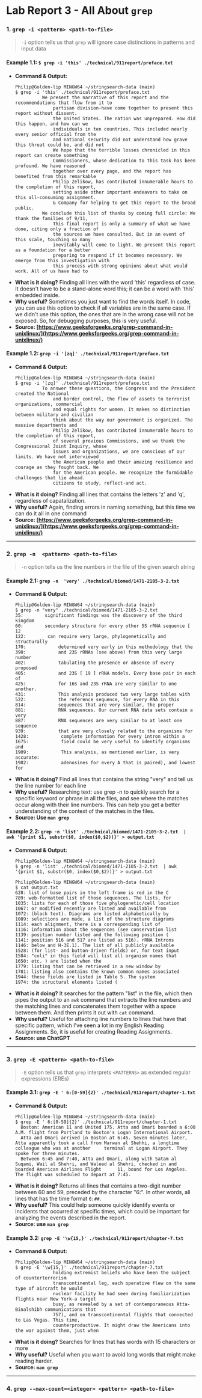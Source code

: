 # Lab Report 3 - All About ```grep```


### 1. ```grep -i <pattern> <path-to-file>```
> `-i` option tells us that `grep` will ignore case distinctions in patterns and input data

#### Example 1.1: ```$ grep -i 'this' ./technical/911report/preface.txt```
* **Command & Output:** 
  ```
  Philip@Golden-lip MINGW64 ~/stringsearch-data (main)
  $ grep -i 'this' ./technical/911report/preface.txt
            We present the narrative of this report and the recommendations that flow from it to
                partisan division-have come together to present this report without dissent.
                the United States. The nation was unprepared. How did this happen, and how can we
                individuals in ten countries. This included nearly every senior official from the
                and national security did not understand how grave this threat could be, and did not
                We hope that the terrible losses chronicled in this report can create something
                Commissioners, whose dedication to this task has been profound. We have reasoned
                together over every page, and the report has benefited from this remarkable
                Philip Zelikow, has contributed innumerable hours to the completion of this report,
                setting aside other important endeavors to take on this all-consuming assignment.
                & Company for helping to get this report to the broad public.
            We conclude this list of thanks by coming full circle: We thank the families of 9/11,
                This final report is only a summary of what we have done, citing only a fraction of
                the sources we have consulted. But in an event of this scale, touching so many
                inevitably will come to light. We present this report as a foundation for a better
                preparing to respond if it becomes necessary. We emerge from this investigation with
                this process with strong opinions about what would work. All of us have had to
  ```
* **What is it doing?**
  Finding all lines with the word 'this' regardless of case. It doesn't have to be a stand-alone word this; it can be a word with 'this' embedded inside. 
* **Why useful?**
  Sometimes you just want to find the words itself. In code, you can use this option to check if all variables are in the same case. If we didn't use this option, the ones that are in the wrong case will not be exposed. So, for debugging purposes, this is very useful. 
* **Source: [https://www.geeksforgeeks.org/grep-command-in-unixlinux/](https://www.geeksforgeeks.org/grep-command-in-unixlinux/)**
#### Example 1.2: ```grep -i '[zq]' ./technical/911report/preface.txt```
* **Command & Output:**
  ```
  Philip@Golden-lip MINGW64 ~/stringsearch-data (main)
  $ grep -i '[zq]' ./technical/911report/preface.txt
            To answer these questions, the Congress and the President created the National
                and border control, the flow of assets to terrorist organizations, commercial
                and equal rights for women. It makes no distinction between military and civilian
                think about the way our government is organized. The massive departments and
                Philip Zelikow, has contributed innumerable hours to the completion of this report,
                of several previous Commissions, and we thank the Congressional Joint Inquiry, whose
                issues and organizations, we are conscious of our limits. We have not interviewed
                the American people and their amazing resilience and courage as they fought back. We
                for the American people. We recognize the formidable challenges that lie ahead.
                citizens to study, reflect-and act.
  ```
* **What is it doing?** 
  Finding all lines that contains the letters 'z' and 'q', regardless of capatalization.  
* **Why useful?**
  Again, finding errors in naming something, but this time we can do it all in one command
* **Source: [https://www.geeksforgeeks.org/grep-command-in-unixlinux/](https://www.geeksforgeeks.org/grep-command-in-unixlinux/)**

---
### 2. ```grep -n  <pattern> <path-to-file>```
> `-n` option tells us the line numbers in the file of the given search string

#### Example 2.1: ```grep -n  'very' ./technical/biomed/1471-2105-3-2.txt```
* **Command & Output:** 
  ```
  Philip@Golden-lip MINGW64 ~/stringsearch-data (main)
  $ grep -n "very" ./technical/biomed/1471-2105-3-2.txt
  35:        significant findings was the discovery of the third kingdom
  60:        secondary structure for every other 5S rRNA sequence [ 12
  122:        can require very large, phylogenetically and structurally
  170:            determined very early in this methodology that the
  390:            and 23S rRNAs (see above) from this very large number
  402:            tabulating the presence or absence of every proposed
  405:            and 23S [ 19 ] rRNA models. Every base pair in each of
  425:            for 16S and 23S rRNA are very similar to one another.
  431:            This analysis produced two very large tables with
  522:            the reference sequence, for every RNA in this
  814:            sequences that are very similar, the proper
  881:            RNA sequences. Our current RNA data sets contain a very
  887:            RNA sequences are very similar to at least one sequence
  939:            that are very closely related to the organisms for
  1428:            complete information for every intron within a
  1675:            field could be very useful to identify organisms and
  1909:            This analysis, as mentioned earlier, is very accurate:
  1982:            adenosines for every A that is paired), and lowest for
  ```
* **What is it doing?**
  Find all lines that contains the string "very" and tell us the line number for each line
* **Why useful?**
  Researching text: use grep -n to quickly search for a specific keyword or phrase in all the files, and see where the matches occur along with their line numbers. This can help you get a better understanding of the context of the matches in the files.
* **Source: Use ```man grep```** 
#### Example 2.2: ```grep -n 'list' ./technical/biomed/1471-2105-3-2.txt  | awk '{print $1, substr($0, index($0,$2))}' > output.txt```
* **Command & Output:** 
  ```
  Philip@Golden-lip MINGW64 ~/stringsearch-data (main)
  $ grep -n 'list' ./technical/biomed/1471-2105-3-2.txt  | awk '{print $1, substr($0, index($0,$2))}' > output.txt

  Philip@Golden-lip MINGW64 ~/stringsearch-data (main)
  $ cat output.txt
  628: list of base pairs in the left frame is red in the C
  789: web-formatted list of those sequences. The lists, for
  1035: lists for each of those five phylogenetic/cell location
  1067: or modified recently are listed and available from
  1072: (black text). Diagrams are listed alphabetically by
  1089: selections are made, a list of the structure diagrams
  1114: each alignment, there is a corresponding list of
  1116: information about the sequences (see conservation list
  1139: position number listed and the following position (
  1141: position 516 and 517 are listed as 516). rRNA Introns
  1146: below and H-3E.1). The list of all publicly available
  1528: (for list- and button-driven fields) or, for text input
  1584: "coli" in this field will list all organism names that
  1650: etc. ) are listed when the
  1779: listing that can be retrieved in a new window by
  1781: listing also contains the known common names associated
  1944: these fields are listed in Table 5. The system
  1974: the structural elements listed (
  ```
* **What is it doing?** 
  It searches for the pattern "list" in the file, which then pipes the output to an `awk` command that extracts the line numbers and the matching lines and concatenates them together with a space between them. And then prints it out with `cat` command. 
* **Why useful?**
  Useful for attaching line numbers to lines that have that specific pattern, which I've seen a lot in my English Reading Assignments. So, it is useful for creating Reading Assignments. 
* **Source: use ChatGPT**
  
---
### 3. ```grep -E <pattern> <path-to-file>```
> `-E` option tells us that `grep` interprets `<PATTERNS>` as extended regular expressions (EREs)

#### Example 3.1: ```grep -E ' 6:[0-59]{2}' ./technical/911report/chapter-1.txt```
* **Command & Output:**
  ```
  Philip@Golden-lip MINGW64 ~/stringsearch-data (main)
  $ grep -E ' 6:[0-59]{2}' ./technical/911report/chapter-1.txt
    Boston: American 11 and United 175. Atta and Omari boarded a 6:00 A.M. flight from Portland to Boston's Logan International Airport.
    Atta and Omari arrived in Boston at 6:45. Seven minutes later, Atta apparently took a call from Marwan al Shehhi, a longtime colleague who was at another     terminal at Logan Airport. They spoke for three minutes.
    Between 6:45 and 7:40, Atta and Omari, along with Satam al Suqami, Wail al Shehri, and Waleed al Shehri, checked in and boarded American Airlines Flight      11, bound for Los Angeles. The flight was scheduled to depart at 7:45.
  ```
* **What is it doing?**
  Returns all lines that contains a two-digit number between 60 and 59, preceded by the character "6:". In other words, all lines that has the time format `6:##`. 
* **Why useful?**
  This could help someone quickly identify events or incidents that occurred at specific times, which could be important for analyzing the events described     in the report. 
* **Source: use ```man grep```**

#### Example 3.2: ```grep -E '\w{15,}' ./technical/911report/chapter-7.txt```
* **Command & Output:**
  ```
  Philip@Golden-lip MINGW64 ~/stringsearch-data (main)
  $ grep -E '\w{15,}' ./technical/911report/chapter-7.txt
                holding extremist beliefs who have been the subject of counterterrorism
                transcontinental leg, each operative flew on the same type of aircraft he would
                nuclear facility he had seen during familiarization flights near New York-a target
                busy, as revealed by a set of contemporaneous Atta- Binalshibh communications that
                757), and on transcontinental flights that connected to Las Vegas. This time,
                counterproductive. It might draw the Americans into the war against them, just when
  ```
* **What is it doing?**
  Searches for lines that has words with 15 characters or more
* **Why useful?**
  Useful when you want to avoid long words that might make reading harder. 
* **Source: ```man grep```**

---
### 4. ```grep --max-count=<integer> <pattern> <path-to-file>```
> 
